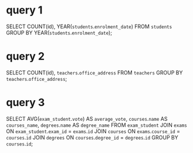 # query 1
SELECT
    COUNT(id),
    YEAR(`students`.`enrolment_date`)
FROM
    `students`
GROUP BY
    YEAR(`students`.`enrolment_date`);

# query 2
SELECT
    COUNT(id),
    `teachers`.`office_address`
FROM
    `teachers`
GROUP BY
    `teachers`.`office_address`;

# query 3
SELECT
    AVG(`exam_student`.`vote`) AS `average_vote`,
    `courses`.`name` AS `courses_name`,
    `degrees`.`name` AS `degree_name`
FROM
    `exam_student`
JOIN `exams` ON `exam_student`.`exam_id` = `exams`.`id`
JOIN `courses` ON `exams`.`course_id` = `courses`.`id`
JOIN `degrees` ON `courses`.`degree_id` = `degrees`.`id`
GROUP BY
    `courses`.`id`;
